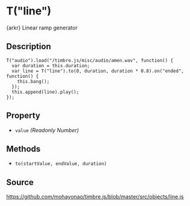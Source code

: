 T("line")
=========
{arkr} Linear ramp generator

## Description ##

```timbre
T("audio").load("/timbre.js/misc/audio/amen.wav", function() {
  var duration = this.duration;
  var line = T("line").to(0, duration, duration * 0.8).on("ended", function() {
    this.bang();
  });
  this.append(line).play();
});
```

## Property ##
- `value` _(Readonly Number)_

## Methods ##
- `to(startValue, endValue, duration)`

## Source ##
https://github.com/mohayonao/timbre.js/blob/master/src/objects/line.js
